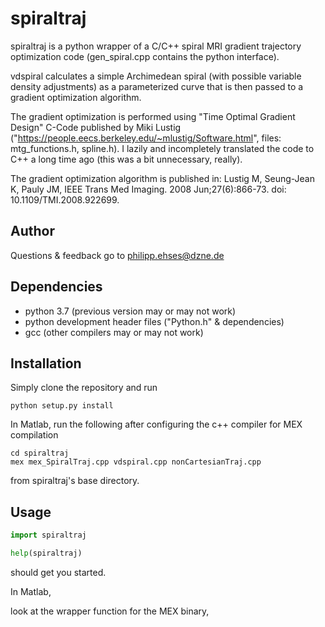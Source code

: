 spiraltraj
======================================
spiraltraj is a python wrapper of a C/C++ spiral MRI gradient trajectory optimization code (gen_spiral.cpp contains the python interface).

vdspiral calculates a simple Archimedean spiral (with possible variable density adjustments) as a parameterized curve that is then passed to a gradient optimization algorithm.

The gradient optimization is performed using "Time Optimal Gradient Design" C-Code published by Miki Lustig ("https://people.eecs.berkeley.edu/~mlustig/Software.html", files: mtg_functions.h, spline.h). I lazily and incompletely translated the code to C++ a long time ago (this was a bit unnecessary, really).

The gradient optimization algorithm is published in:
Lustig M, Seung-Jean K, Pauly JM, IEEE Trans Med Imaging. 2008 Jun;27(6):866-73. doi: 10.1109/TMI.2008.922699.

## Author
Questions & feedback go to philipp.ehses@dzne.de

## Dependencies
- python 3.7 (previous version may or may not work)
- python development header files ("Python.h" & dependencies)
- gcc (other compilers may or may not work)

## Installation
Simply clone the repository and run
```
python setup.py install
```
In Matlab, run the following after configuring the c++ compiler for MEX compilation
```
cd spiraltraj
mex mex_SpiralTraj.cpp vdspiral.cpp nonCartesianTraj.cpp
```

from spiraltraj's base directory.

## Usage

```python
import spiraltraj

help(spiraltraj)
```
should get you started.

In Matlab, 

look at the wrapper function for the MEX binary,